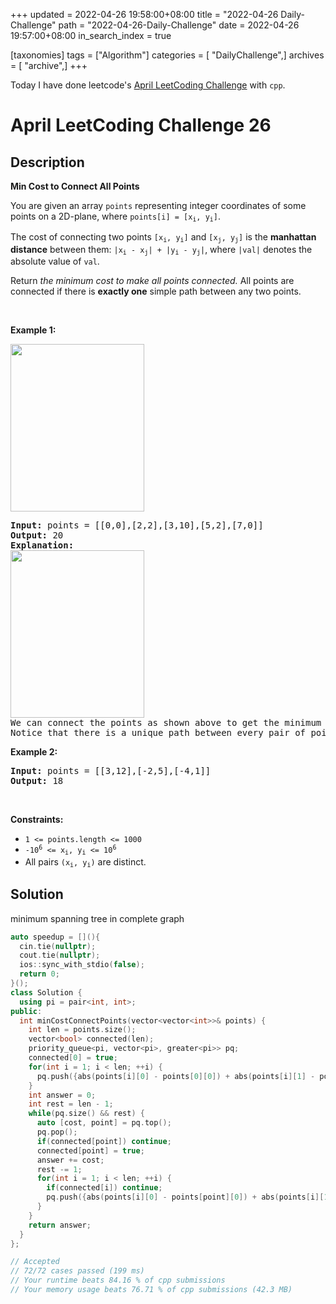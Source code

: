 +++
updated = 2022-04-26 19:58:00+08:00
title = "2022-04-26 Daily-Challenge"
path = "2022-04-26-Daily-Challenge"
date = 2022-04-26 19:57:00+08:00
in_search_index = true

[taxonomies]
tags = ["Algorithm"]
categories = [ "DailyChallenge",]
archives = [ "archive",]
+++

Today I have done leetcode's [April LeetCoding Challenge](https://leetcode.com/problems/min-cost-to-connect-all-points/) with `cpp`.

<!-- more -->

# April LeetCoding Challenge 26

## Description

**Min Cost to Connect All Points**

<p>You are given an array <code>points</code> representing integer coordinates of some points on a 2D-plane, where <code>points[i] = [x<sub>i</sub>, y<sub>i</sub>]</code>.</p>

<p>The cost of connecting two points <code>[x<sub>i</sub>, y<sub>i</sub>]</code> and <code>[x<sub>j</sub>, y<sub>j</sub>]</code> is the <strong>manhattan distance</strong> between them: <code>|x<sub>i</sub> - x<sub>j</sub>| + |y<sub>i</sub> - y<sub>j</sub>|</code>, where <code>|val|</code> denotes the absolute value of <code>val</code>.</p>

<p>Return <em>the minimum cost to make all points connected.</em> All points are connected if there is <strong>exactly one</strong> simple path between any two points.</p>

<p>&nbsp;</p>
<p><strong>Example 1:</strong></p>
<img alt="" src="https://assets.leetcode.com/uploads/2020/08/26/d.png" style="width: 214px; height: 268px;" />
<pre>
<strong>Input:</strong> points = [[0,0],[2,2],[3,10],[5,2],[7,0]]
<strong>Output:</strong> 20
<strong>Explanation:</strong> 
<img alt="" src="https://assets.leetcode.com/uploads/2020/08/26/c.png" style="width: 214px; height: 268px;" />
We can connect the points as shown above to get the minimum cost of 20.
Notice that there is a unique path between every pair of points.
</pre>

<p><strong>Example 2:</strong></p>

<pre>
<strong>Input:</strong> points = [[3,12],[-2,5],[-4,1]]
<strong>Output:</strong> 18
</pre>

<p>&nbsp;</p>
<p><strong>Constraints:</strong></p>

<ul>
	<li><code>1 &lt;= points.length &lt;= 1000</code></li>
	<li><code>-10<sup>6</sup> &lt;= x<sub>i</sub>, y<sub>i</sub> &lt;= 10<sup>6</sup></code></li>
	<li>All pairs <code>(x<sub>i</sub>, y<sub>i</sub>)</code> are distinct.</li>
</ul>

## Solution

minimum spanning tree in complete graph

``` cpp
auto speedup = [](){
  cin.tie(nullptr);
  cout.tie(nullptr);
  ios::sync_with_stdio(false);
  return 0;
}();
class Solution {
  using pi = pair<int, int>;
public:
  int minCostConnectPoints(vector<vector<int>>& points) {
    int len = points.size();
    vector<bool> connected(len);
    priority_queue<pi, vector<pi>, greater<pi>> pq;
    connected[0] = true;
    for(int i = 1; i < len; ++i) {
      pq.push({abs(points[i][0] - points[0][0]) + abs(points[i][1] - points[0][1]), i});
    }
    int answer = 0;
    int rest = len - 1;
    while(pq.size() && rest) {
      auto [cost, point] = pq.top();
      pq.pop();
      if(connected[point]) continue;
      connected[point] = true;
      answer += cost;
      rest -= 1;
      for(int i = 1; i < len; ++i) {
        if(connected[i]) continue;
        pq.push({abs(points[i][0] - points[point][0]) + abs(points[i][1] - points[point][1]), i});
      }
    }
    return answer;
  }
};

// Accepted
// 72/72 cases passed (199 ms)
// Your runtime beats 84.16 % of cpp submissions
// Your memory usage beats 76.71 % of cpp submissions (42.3 MB)
```
